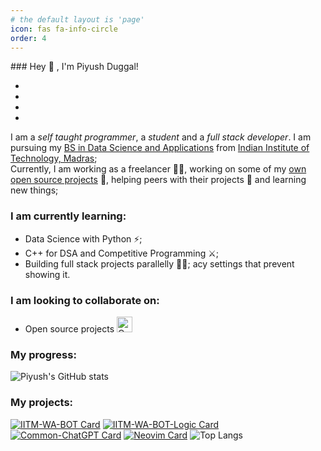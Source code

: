 ```yaml
---
# the default layout is 'page'
icon: fas fa-info-circle
order: 4
---
```


<link rel="stylesheet" href="../styles/social.css" load="lazy"/>
### Hey 👋 , I'm Piyush Duggal!
<ul class="social-icons">
        <li><a href="https://twitter.com/duggal_piyush" class="social-icon" target="_blank"> <i class="fa fa-x-twitter"></i></a></li>
        <li><a href="https://www.linkedin.com/in/piyush-duggal/" class="social-icon" target="_blank"> <i class="fa fa-linkedin"></i></a></li>
        <li><a href="mailto:duggalpiyush0@gmail.com" class="social-icon" target="_blank"> <i class="fa fa-envelope"></i></a></li>
        <li><a href="https://github.com/piyushduggal-source" class="social-icon"> <i class="fa fa-github" target="_blank"></i></a></li>
    </ul>

I am a <em>self taught programmer</em>, a <em>student</em> and a <em>full stack developer</em>. I am pursuing my [BS in Data Science and Applications](https://study.iitm.ac.in) from [Indian Institute of Technology, Madras](https://www.iitm.ac.in/);
<br/>
Currently, I am working as a freelancer 👨‍💻, working on some of my [own open source projects](#my-projects) 🌟, helping peers with their projects 👥 and learning new things;

### I am currently learning:

- Data Science with Python ⚡;
- C++ for DSA and Competitive Programming ⚔;
- Building full stack projects parallelly 👨‍💻;
  acy settings that prevent showing it.

### I am looking to collaborate on:

- Open source projects <img src="https://upload.wikimedia.org/wikipedia/commons/e/eb/Open_Source_Initiative.svg" alt="Open Source Initiative" style="height: 25px" />

### My progress:

![Piyush's GitHub stats](https://github-readme-stats.vercel.app/api?username=piyushduggal-source&show_icons=true&theme=transparent&show=reviews,discussions_started,discussions_answered,prs_merged,prs_merged_percentage)

### My projects:

[![IITM-WA-BOT Card](https://github-readme-stats.vercel.app/api/pin/?username=piyushduggal-source&repo=iitm-wa-bot&show_owner=true&theme=transparent)](https://github.com/piyushduggal-source/iitm-wa-bot)
[![IITM-WA-BOT-Logic Card](https://github-readme-stats.vercel.app/api/pin/?username=piyushduggal-source&repo=iitm-wa-bot-logic&show_owner=true&theme=transparent)](https://github.com/piyushduggal-source/iitm-wa-bot-logic)
[![Common-ChatGPT Card](https://github-readme-stats.vercel.app/api/pin/?username=piyushduggal-source&repo=Common-ChatGPT&show_owner=true&theme=transparent)](https://github.com/piyushduggal-source/iitm-wa-bot-logic)
[![Neovim Card](https://github-readme-stats.vercel.app/api/pin/?username=piyushduggal-source&repo=neovim&show_owner=true&theme=transparent)](https://github.com/piyushduggal-source/neovim)
![Top Langs](https://github-readme-stats.vercel.app/api/top-langs/?username=piyushduggal-source&size_weight=0.5&count_weight=0.5&theme=transparent)
